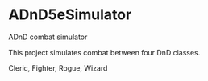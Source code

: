 # ADnD5eSimulator
ADnD combat simulator


This project simulates combat between four DnD classes.

Cleric, Fighter, Rogue, Wizard
